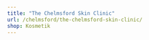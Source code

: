 ```yaml
---
title: "The Chelmsford Skin Clinic"
url: /chelmsford/the-chelmsford-skin-clinic/
shop: Kosmetik
---
```

